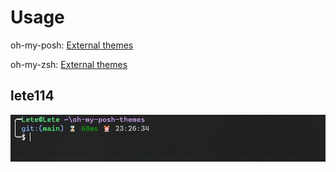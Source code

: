 # Usage

oh-my-posh: [External themes](https://ohmyposh.dev/docs/installation/customize#config-syntax)

oh-my-zsh: [External themes](https://github.com/ohmyzsh/ohmyzsh/wiki/Customization#overriding-and-adding-themes)

## lete114
![](./lete114/lete114.png)
